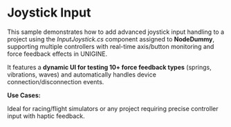 # Joystick Input

This sample demonstrates how to add advanced joystick input handling to a project using the *InputJoystick.cs* component assigned to **NodeDummy**, supporting multiple controllers with real-time axis/button monitoring and force feedback effects in UNIGINE.

It features a **dynamic UI for testing 10+ force feedback types** (springs, vibrations, waves) and automatically handles device connection/disconnection events.

**Use Cases:**

Ideal for racing/flight simulators or any project requiring precise controller input with haptic feedback.